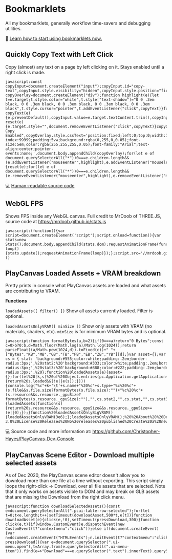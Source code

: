 # Bookmarklets
All my bookmarklets, generally workflow time-savers and debugging utilities.

🔖 [Learn how to start using bookmarklets now.](https://mreidsma.github.io/bookmarklets/installing.html)

## Quickly Copy Text with Left Click

Copy (almost) any text on a page by left clicking on it. Stays enabled until a right click is made.

```
javascript:const copyInput=document.createElement("input");copyInput.id="copy-text",copyInput.style.visibility="hidden",copyInput.style.position="fixed",document.body.appendChild(copyInput);const copyOverlay=document.createElement("div");function highlight(e){let t=e.target;t.style.color="white",t.style["text-shadow"]="0 0 .3em black, 0 0 .3em black, 0 0 .3em black, 0 0 .3em black, 0 0 .3em black",t.style.cursor="pointer",t.addEventListener("click",copyText)}function copyText(e){e.preventDefault(),copyInput.value=e.target.textContent.trim(),copyInput.style.visibility="visible",copyInput.focus(),copyInput.select(),document.execCommand("copy"),copyInput.style.visibility="hidden"}function reset(e){e.target.style="",document.removeEventListener("click",copyText)}copyOverlay.innerText="Quick Copy Enabled",copyOverlay.style.cssText='position:fixed;left:0;top:0;width:100vw;height:100vh;z-index:99999;padding:5vw;background:rgba(0,255,0,0.05);font-size:5em;color:rgba(255,255,255,0.05);font-family:"Arial";text-align:center;pointer-events:none;',document.body.appendChild(copyOverlay);for(let e of document.querySelectorAll("*"))0===e.children.length&&(e.addEventListener("mouseenter",highlight),e.addEventListener("mouseleave",reset));document.body.addEventListener("contextmenu",e=>{reset(e);for(let e of document.querySelectorAll("*"))0===e.children.length&&(e.removeEventListener("mouseenter",highlight),e.removeEventListener("mouseleave",reset))});`
```

💻 [Human-readable source code](https://github.com/Christopher-Hayes/bookmarklets/blob/main/src/copyTextOnClick.js)

## WebGL FPS

Shows FPS inside any WebGL canvas. Full credit to MrDoob of THREE.JS, source code at https://mrdoob.github.io/stats.js

```
javascript:(function(){var script=document.createElement('script');script.onload=function(){var stats=new Stats();document.body.appendChild(stats.dom);requestAnimationFrame(function loop(){stats.update();requestAnimationFrame(loop)});};script.src='//mrdoob.github.io/stats.js/build/stats.min.js';document.head.appendChild(script);})()
```

## PlayCanvas Loaded Assets + VRAM breakdown

Pretty prints in console what PlayCanvas assets are loaded and what assets are contributing to VRAM.

**Functions**

`loadedAssets([ filter() ])` Show all assets currently loaded. Filter is optional.

`loadedAssetsOnlyVRAM([ minSize ])` Show only assets with VRAM (no materials, shaders, etc). `minSize` is for minimum VRAM bytes and is optional.

```
javascript:function formatBytes(a,b=2){if(0===a)return"0 Bytes";const c=0>b?0:b,d=Math.floor(Math.log(a)/Math.log(1024));return parseFloat((a/Math.pow(1024,d)).toFixed(c))+" "+["Bytes","KB","MB","GB","TB","PB","EB","ZB","YB"][d];}var asset={};var cs = { stat: 'background:#555;color:white;padding:.2em;border-radius:3px;',%20stat2:%20'background:#333;color:white;padding:.2em;border-radius:3px;',%20stat3:%20'background:#888;color:#222;padding:.2em;border-radius:3px;',%20};function%20loadedAssets(e){asset={};for(let%20[k,s]%20of%20Object.entries(pc.Application.getApplication().assets.filter(function(s){return%20s.loaded&&(!e||e(s));}))){console.log("%c"+k+'\t'+s.name+"%20%c"+s.type+"%c%20%c"+(s.file&&s.file.size?formatBytes(s.file.size):"")+"%c%20%c"+(s.resource&&s.resource._gpuSize?formatBytes(s.resource._gpuSize):""),"",cs.stat2,"",cs.stat,"",cs.stat3);asset[k]=asset[s.name]=s;}}function%20loadedAssetsOnlyVRAM(e){loadedAssets(function(s){return%20s.resource&&s.resource._gpuSize&&s.resource._gpuSize>=(e||0);});}function%20loadedAssetsOnlyBigVRAM(){loadedAssetsOnlyVRAM(3e6);};loadedAssetsOnlyVRAM();%20%20About%20%20Dev%20Console%20script%20I%20use%20to%20debug%20asset%20loading%20+%20VRAM%20breakdown%20in%20PlayCanvas%20Topics%20Resources%20Readme%20License%20GPL-3.0%20License%20Releases%20No%20releases%20published%20Create%20a%20new%20release%20Packages%20No%20packages%20published%20Publish%20your%20first%20package
```
💻 Source code and more information at: https://github.com/Christopher-Hayes/PlayCanvas-Dev-Console

## PlayCanvas Scene Editor - Download multiple selected assets

As of Dec 2020, the PlayCanvas scene editor doesn't allow you to download more than one file at a time without exporting. This script simply loops the right-click -> Download, over all file assets that are selected. Note that it only works on assets visible to DOM and may break on GLB assets that are missing the Download from the right click menu.

```
javascript:function downloadSelectedAssets(){const e=document.querySelectorAll(".pcui-table-row-selected");for(let t=0;t<e.length;t++)setTimeout(downloadAsset,500*t,e[t])}function downloadAsset(e){click(e,!0),setTimeout(pressDownload,300)}function click(e,t){if(window.CustomEvent)e.dispatchEvent(new CustomEvent(t?"contextmenu":"click"));else if(document.createEvent){var n=document.createEvent("HTMLEvents");n.initEvent(t?"contextmenu":"click",!0,!1),e.dispatchEvent(n)}}function pressDownload(){var e=document.querySelector(".ui-menu.open"),t=Array.from(e.querySelectorAll(".ui-menu-item")).find(e=>"Download"===e.querySelector(".text").innerText).querySelector(".title");click(t,!1)}downloadSelectedAssets();
```
